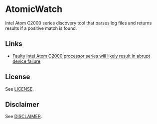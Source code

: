 # AtomicWatch
Intel Atom C2000 series discovery tool that parses log files and returns results if a positive match is found. 

## Links
* [Faulty Intel Atom C2000 processor series will likely result in abrupt device failure](https://www.iad.gov/iad/library/ia-advisories-alerts/faulty-intel-atom-c2000-processor.cfm)

## License
See [LICENSE](./LICENSE.md).

## Disclaimer
See [DISCLAIMER](./DISCLAIMER.md).
